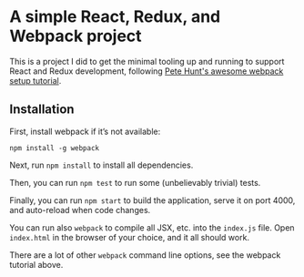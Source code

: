 # A simple React, Redux, and Webpack project

This is a project I did to get the minimal tooling up and running to support React and Redux development, following [Pete Hunt's awesome webpack setup tutorial](https://github.com/petehunt/webpack-howto).

## Installation

First, install webpack if it’s not available:

`npm install -g webpack`

Next, run `npm install` to install all dependencies.

Then, you can run `npm test` to run some (unbelievably trivial) tests.

Finally, you can run `npm start` to build the application, serve it on port 4000, and auto-reload when code changes.

You can run also `webpack` to compile all JSX, etc. into the `index.js` file.  Open `index.html` in the browser of your choice, and it all should work.
 
There are a lot of other `webpack` command line options, see the webpack tutorial above.
